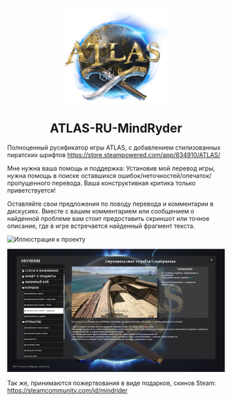 <div align="center"><img src="https://github.com/mindryder/ATLAS-RU/raw/main/preview/atlas.png" width="250" alt="atlas game logo" align="center" style="max-width: 100%;">

# ATLAS-RU-MindRyder
</div>

Полноценный русификатор игры ATLAS, с добавлением стилизованных пиратских шрифтов
https://store.steampowered.com/app/834910/ATLAS/

Мне нужна ваша помощь и поддержка: 
Установив мой перевод игры, нужна помощь в поиске оставшихся ошибок/неточностей/опечаток/пропущенного перевода. Ваша конструктивная критика только приветствуется!

Оставляйте свои предложения по поводу перевода и комментарии в дискусиях. Вместе с вашим комментарием или сообщением о найденной проблеме вам стоит предоставить скриншот или точное описание, где в игре встречается найденный фрагмент текста.

![Иллюстрация к проекту](https://i.imgur.com/4tSx6Vk.jpeg)

![Image alt](https://github.com/mindryder/ATLAS-RU/raw/main/preview/1.png)


Так же, принимаются пожертвования в виде подарков, скинов Steam:
https://steamcommunity.com/id/mindrider
